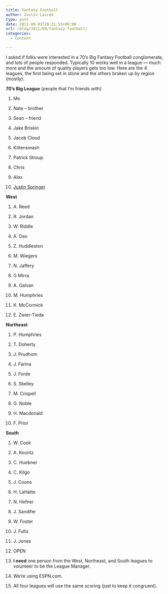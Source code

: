 ```yaml
---
title: Fantasy Football
author: Justin Lascek
type: post
date: 2011-09-01T20:31:53+00:00
url: /blog/2011/09/fantasy-football/
categories:
  - Content

---
```

I asked if folks were interested in a 70&#8217;s Big Fantasy Football conglomerate, and lots of people responded. Typically 10 works well in a league &#8212; much more and the amount of quality players gets too low. Here are the 4 leagues, the first being set in stone and the others broken up by region (mostly).
  

  
**70&#8217;s Big League** (people that I&#8217;m friends with)
  
1. Me
  
2. Nate &#8211; brother
  
3. Sean &#8211; friend
  
4. Jake Briskin
  
5. Jacob Cloud
  
6. Kittensmash
  
7. Patrick Stroup
  
8. Chris
  
9. Alex
  
10. [Justin Springer][1]
  

  
**West**
  
1. A. Reed
  
2. R. Jordan
  
3. W. Riddle
  
4. A. Dao
  
5. Z. Huddleston
  
6. M. Wiegers
  
7. N. Jaffery
  
8. G Mirra
  
9. A. Galvan
  
10. M. Humphries
  
11. K. McCormick
  
12. E. Zwier-Tieda
  

  
**Northeast**
  
1. P. Humphries
  
2. T. Doherty
  
3. J. Prudhom
  
4. J. Farina
  
5. J. Forde
  
6. S. Skelley
  
7. M. Crispell
  
8. G. Noble
  
9. H. Macdonald
  
10. F. Prior
  

  
**South**
  
1. W. Cook
  
2. A. Koontz
  
3. C. Huebner
  
4. C. Kilgo
  
5. J. Coons
  
6. H. LaHatte
  
7. N. Hefner
  
8. J. Sandifer
  
9. W. Foster
  
10. J. Fultz
  
11. J. Jones
  
12. OPEN
  

  
1. **I need** one person from the West, Northeast, and South leagues to volunteer to be the League Manager.
  
2. We&#8217;re using ESPN.com.
  
3. All four leagues will use the same scoring (just to keep it congruent).

 [1]: http://fortwaynestrengthandconditioning.com/
